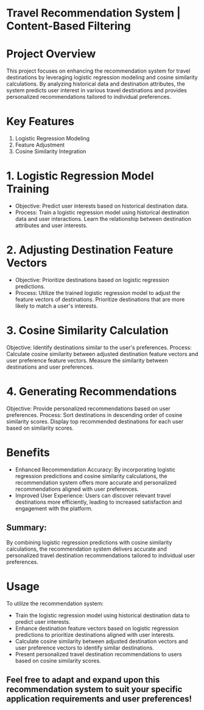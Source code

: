 # Travel Recommendation System | Content-Based Filtering

# Project Overview
This project focuses on enhancing the recommendation system for travel destinations by leveraging logistic regression modeling and cosine similarity calculations. By analyzing historical data and destination attributes, the system predicts user interest in various travel destinations and provides personalized recommendations tailored to individual preferences.

# Key Features
1. Logistic Regression Modeling
2. Feature Adjustment
3. Cosine Similarity Integration

# 1. Logistic Regression Model Training
* Objective: Predict user interests based on historical destination data.
* Process: Train a logistic regression model using historical destination data and user interactions. Learn the relationship between destination attributes and user interests.

# 2. Adjusting Destination Feature Vectors
* Objective: Prioritize destinations based on logistic regression predictions.
* Process: Utilize the trained logistic regression model to adjust the feature vectors of destinations. Prioritize destinations that are more likely to match a user's interests.

# 3. Cosine Similarity Calculation
Objective: Identify destinations similar to the user's preferences.
Process: Calculate cosine similarity between adjusted destination feature vectors and user preference feature vectors. Measure the similarity between destinations and user preferences.

# 4. Generating Recommendations
Objective: Provide personalized recommendations based on user preferences.
Process: Sort destinations in descending order of cosine similarity scores. Display top recommended destinations for each user based on similarity scores.

# Benefits
* Enhanced Recommendation Accuracy: By incorporating logistic regression predictions and cosine similarity calculations, the recommendation system offers more accurate and personalized recommendations aligned with user preferences.
* Improved User Experience: Users can discover relevant travel destinations more efficiently, leading to increased satisfaction and engagement with the platform.

## Summary: 
By combining logistic regression predictions with cosine similarity calculations, the recommendation system delivers accurate and personalized travel destination recommendations tailored to individual user preferences.

# Usage
To utilize the recommendation system:

* Train the logistic regression model using historical destination data to predict user interests.
* Enhance destination feature vectors based on logistic regression predictions to prioritize destinations aligned with user interests.
* Calculate cosine similarity between adjusted destination vectors and user preference vectors to identify similar destinations.
* Present personalized travel destination recommendations to users based on cosine similarity scores.

## Feel free to adapt and expand upon this recommendation system to suit your specific application requirements and user preferences!
